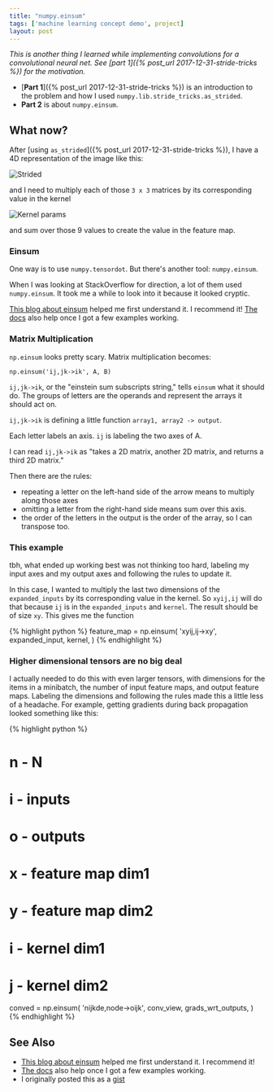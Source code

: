 ```yaml
---
title: "numpy.einsum"
tags: ['machine learning concept demo', project]
layout: post
---
```


*This is another thing I learned while implementing convolutions for a convolutional neural net.
See [part 1]({% post_url 2017-12-31-stride-tricks %}) for the motivation.*

 - [**Part 1**]({% post_url 2017-12-31-stride-tricks %}) is an introduction to the problem and how I used `numpy.lib.stride_tricks.as_strided`.
 - **Part 2** is about `numpy.einsum`.


## What now?

After [using `as_strided`]({% post_url 2017-12-31-stride-tricks %}), I have a 4D representation of the image like this:

![Strided](/assets/2017-12-31-result.png)

and I need to multiply each of those `3 x 3` matrices by its corresponding value in the kernel

![Kernel params](/assets/2017-12-31-params.png)

and sum over those 9 values to create the value in the feature map.

### Einsum

One way is to use `numpy.tensordot`. But there's another tool: `numpy.einsum`.

When I was looking at StackOverflow for direction, a lot of them used `numpy.einsum`.
It took me a while to look into it because it looked cryptic.


[This blog about einsum](http://ajcr.net/Basic-guide-to-einsum/) helped me first understand it. I recommend it!
[The docs](https://docs.scipy.org/doc/numpy-1.13.0/reference/generated/numpy.einsum.html) also help once I got a few examples working.

### Matrix Multiplication

`np.einsum` looks pretty scary. Matrix multiplication becomes:

    np.einsum('ij,jk->ik', A, B)

`ij,jk->ik`, or the "einstein sum subscripts string," tells `einsum` what it should do.
The groups of letters are the operands and represent the arrays it should act on.

`ij,jk->ik` is defining a little function `array1, array2 -> output`.

Each letter labels an axis. `ij` is labeling the two axes of A.

I can read `ij,jk->ik` as "takes a 2D matrix, another 2D matrix, and returns a third 2D matrix."

Then there are the rules:
 - repeating a letter on the left-hand side of the arrow means to multiply along those axes
 - omitting a letter from the right-hand side means sum over this axis.
 - the order of the letters in the output is the order of the array, so I can transpose too.




### This example

tbh, what ended up working best was not thinking too hard, labeling my input axes and my output axes
and following the rules to update it.

In this case, I wanted to multiply the last two dimensions of the `expanded_inputs` by its corresponding
value in the kernel. So `xyij,ij` will do that because `ij` is in the `expanded_inputs` and `kernel`.
The result should be of size `xy`. This gives me the function

{% highlight python %}
feature_map = np.einsum(
    'xyij,ij->xy',
    expanded_input,
    kernel,
)
{% endhighlight %}


### Higher dimensional tensors are no big deal

I actually needed to do this with even larger tensors, with dimensions for the items in a minibatch,
the number of input feature maps, and output feature maps. Labeling the dimensions and following the rules
made this a little less of a headache. For example, getting gradients during
back propagation looked something like this:

{% highlight python %}
# n - N
# i - inputs
# o - outputs
# x - feature map dim1
# y - feature map dim2
# i - kernel dim1
# j - kernel dim2
conved = np.einsum(
    'nijkde,node->oijk',
    conv_view,
    grads_wrt_outputs,
)
{% endhighlight %}


## See Also

 - [This blog about einsum](http://ajcr.net/Basic-guide-to-einsum/) helped me first understand it. I recommend it!
 - [The docs](https://docs.scipy.org/doc/numpy-1.13.0/reference/generated/numpy.einsum.html) also help once I got a few examples working.
- I originally posted this as a [gist](https://gist.github.com/jessstringham/5483028423c350d7b771d5c0482be246)
